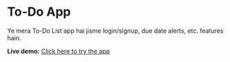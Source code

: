 # To-Do App

Ye mera To-Do List app hai jisme login/signup, due date alerts, etc. features hain.

**Live demo:** [Click here to try the app](https:amtodo.netlify.app)

